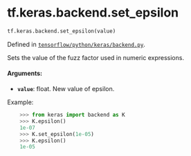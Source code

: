 <div itemscope itemtype="http://developers.google.com/ReferenceObject">
<meta itemprop="name" content="tf.keras.backend.set_epsilon" />
<meta itemprop="path" content="Stable" />
</div>

# tf.keras.backend.set_epsilon

``` python
tf.keras.backend.set_epsilon(value)
```



Defined in [`tensorflow/python/keras/backend.py`](/code/stable/tensorflow/python/keras/backend.py).

Sets the value of the fuzz factor used in numeric expressions.

#### Arguments:

* <b>`value`</b>: float. New value of epsilon.

Example:
```python
    >>> from keras import backend as K
    >>> K.epsilon()
    1e-07
    >>> K.set_epsilon(1e-05)
    >>> K.epsilon()
    1e-05
```